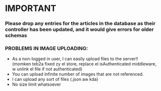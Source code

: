# IMPORTANT 
### Please drop any entries for the articles in the database as their controller has been updated, and it would give errors for older schemas


### PROBLEMS IN IMAGE UPLOADING: 

* As a non-logged in user, I can easily upload files to the server!! (momken teb2a fixed zy el store, replace el isAuthenticated middleware, w unlink el file if not authenticated)
* You can upload infinite number of images that are not referenced.
* I can upload any sort of files (.json aw kda) 
* No size limit whatsoever
